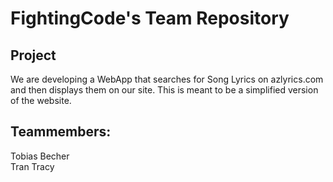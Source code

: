 # FightingCode's Team Repository

## Project
We are developing a WebApp that searches for Song Lyrics on azlyrics.com and then displays them on our site. 
This is meant to be a simplified version of the website. 

## Teammembers:
Tobias Becher <br>
Tran Tracy

